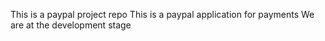 This is a paypal project repo
This is a paypal application for payments
We are at the development stage 

